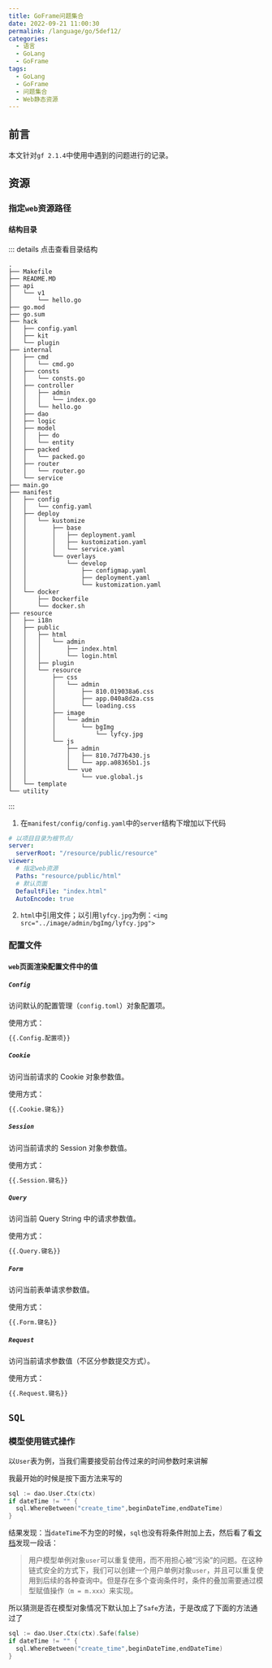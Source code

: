 ```yaml
---
title: GoFrame问题集合
date: 2022-09-21 11:00:30
permalink: /language/go/5def12/
categories:
  - 语言
  - GoLang
  - GoFrame
tags:
  - GoLang
  - GoFrame
  - 问题集合
  - Web静态资源
---
```


## 前言

本文针对`gf 2.1.4`中使用中遇到的问题进行的记录。

<!-- more -->

<InArticleAdsense
    data-ad-client="ca-pub-1725717718088510"
    data-ad-slot="7426219401">
</InArticleAdsense>

## 资源

### 指定`web`资源路径

#### 结构目录

::: details 点击查看目录结构

```
.
├── Makefile
├── README.MD
├── api
│   └── v1
│       └── hello.go
├── go.mod
├── go.sum
├── hack
│   ├── config.yaml
│   ├── kit
│   └── plugin
├── internal
│   ├── cmd
│   │   └── cmd.go
│   ├── consts
│   │   └── consts.go
│   ├── controller
│   │   ├── admin
│   │   │   └── index.go
│   │   └── hello.go
│   ├── dao
│   ├── logic
│   ├── model
│   │   ├── do
│   │   └── entity
│   ├── packed
│   │   └── packed.go
│   ├── router
│   │   └── router.go
│   └── service
├── main.go
├── manifest
│   ├── config
│   │   └── config.yaml
│   ├── deploy
│   │   └── kustomize
│   │       ├── base
│   │       │   ├── deployment.yaml
│   │       │   ├── kustomization.yaml
│   │       │   └── service.yaml
│   │       └── overlays
│   │           └── develop
│   │               ├── configmap.yaml
│   │               ├── deployment.yaml
│   │               └── kustomization.yaml
│   └── docker
│       ├── Dockerfile
│       └── docker.sh
├── resource
│   ├── i18n
│   ├── public
│   │   ├── html
│   │   │   └── admin
│   │   │       ├── index.html
│   │   │       └── login.html
│   │   ├── plugin
│   │   └── resource
│   │       ├── css
│   │       │   └── admin
│   │       │       ├── 810.019038a6.css
│   │       │       ├── app.040a8d2a.css
│   │       │       └── loading.css
│   │       ├── image
│   │       │   └── admin
│   │       │       └── bgImg
│   │       │           └── lyfcy.jpg
│   │       └── js
│   │           ├── admin
│   │           │   ├── 810.7d77b430.js
│   │           │   └── app.a08365b1.js
│   │           └── vue
│   │               └── vue.global.js
│   └── template
└── utility
```

:::

1. 在`manifest/config/config.yaml`中的`server`结构下增加以下代码

``` yaml
# 以项目目录为根节点/
server:
  serverRoot: "/resource/public/resource"
viewer:
  # 指定web资源
  Paths: "resource/public/html"
  # 默认页面
  DefaultFile: "index.html"
  AutoEncode: true
```

2. `html`中引用文件；以引用`lyfcy.jpg`为例：`<img src="../image/admin/bgImg/lyfcy.jpg">`

### 配置文件

#### `web`页面渲染配置文件中的值

##### `Config`

访问默认的配置管理（`config.toml`）对象配置项。

使用方式：

``` html
{{.Config.配置项}}
```

##### `Cookie`

访问当前请求的 Cookie 对象参数值。

使用方式：

``` html
{{.Cookie.键名}}
```

##### `Session`

访问当前请求的 Session 对象参数值。

使用方式：

``` html
{{.Session.键名}}
```

##### `Query`

访问当前 Query String 中的请求参数值。

使用方式：

``` html
{{.Query.键名}}
```

##### `Form`

访问当前表单请求参数值。

使用方式：

``` html
{{.Form.键名}}
```

##### `Request`

访问当前请求参数值（不区分参数提交方式）。

使用方式：

``` html
{{.Request.键名}}
```


## `SQL`

### 模型使用链式操作

以`User`表为例，当我们需要接受前台传过来的时间参数时来讲解

我最开始的时候是按下面方法来写的

``` go
sql := dao.User.Ctx(ctx)
if dateTime != "" {
  sql.WhereBetween("create_time",beginDateTime,endDateTime)
}
```

结果发现：当`dateTime`不为空的时候，`sql`也没有将条件附加上去，然后看了看[文档](https://goframe.org/pages/viewpage.action?pageId=1114373)发现一段话：

> 用户模型单例对象`user`可以重复使用，而不用担心被“污染”的问题。在这种链式安全的方式下，我们可以创建一个用户单例对象`user`，并且可以重复使用到后续的各种查询中。但是存在多个查询条件时，条件的叠加需要通过模型赋值操作`（m = m.xxx）`来实现。

所以猜测是否在模型对象情况下默认加上了`Safe`方法，于是改成了下面的方法通过了

``` go
sql := dao.User.Ctx(ctx).Safe(false)
if dateTime != "" {
  sql.WhereBetween("create_time",beginDateTime,endDateTime)
}
```
